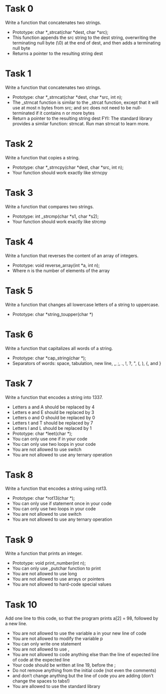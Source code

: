 # Task 0
Write a function that concatenates two strings.

* Prototype: char *_strcat(char *dest, char *src);
* This function appends the src string to the dest string, overwriting the terminating null byte (\0) at the end of dest, and then adds a terminating null byte
* Returns a pointer to the resulting string dest

# Task 1
Write a function that concatenates two strings.

* Prototype: char *_strncat(char *dest, char *src, int n);
* The _strncat function is similar to the _strcat function, except that
it will use at most n bytes from src; and
src does not need to be null-terminated if it contains n or more bytes
* Return a pointer to the resulting string dest
FYI: The standard library provides a similar function: strncat. Run man strncat to learn more.

# Task 2
Write a function that copies a string.

* Prototype: char *_strncpy(char *dest, char *src, int n);
* Your function should work exactly like strncpy

# Task 3
Write a function that compares two strings.

* Prototype: int _strcmp(char *s1, char *s2);
* Your function should work exactly like strcmp

# Task 4
Write a function that reverses the content of an array of integers.

* Prototype: void reverse_array(int *a, int n);
* Where n is the number of elements of the array

# Task 5
Write a function that changes all lowercase letters of a string to uppercase.

* Prototype: char *string_toupper(char *)

# Task 6
Write a function that capitalizes all words of a string.

* Prototype: char *cap_string(char *);
* Separators of words: space, tabulation, new line, ,, ;, ., !, ?, ", (, ), {, and }

# Task 7
Write a function that encodes a string into 1337.

* Letters a and A should be replaced by 4
* Letters e and E should be replaced by 3
* Letters o and O should be replaced by 0
* Letters t and T should be replaced by 7
* Letters l and L should be replaced by 1
* Prototype: char *leet(char *);
* You can only use one if in your code
* You can only use two loops in your code
* You are not allowed to use switch
* You are not allowed to use any ternary operation

# Task 8
Write a function that encodes a string using rot13.

* Prototype: char *rot13(char *);
* You can only use if statement once in your code
* You can only use two loops in your code
* You are not allowed to use switch
* You are not allowed to use any ternary operation

# Task 9
Write a function that prints an integer.

* Prototype: void print_number(int n);
* You can only use _putchar function to print
* You are not allowed to use long
* You are not allowed to use arrays or pointers
* You are not allowed to hard-code special values

# Task 10
Add one line to this code, so that the program prints a[2] = 98, followed by a new line.

* You are not allowed to use the variable a in your new line of code
* You are not allowed to modify the variable p
* You can only write one statement
* You are not allowed to use ,
* You are not allowed to code anything else than the line of expected line of code at the expected line
* Your code should be written at line 19, before the ;
* Do not remove anything from the initial code (not even the comments)
* and don’t change anything but the line of code you are adding (don’t change the spaces to tabs!)
* You are allowed to use the standard library

